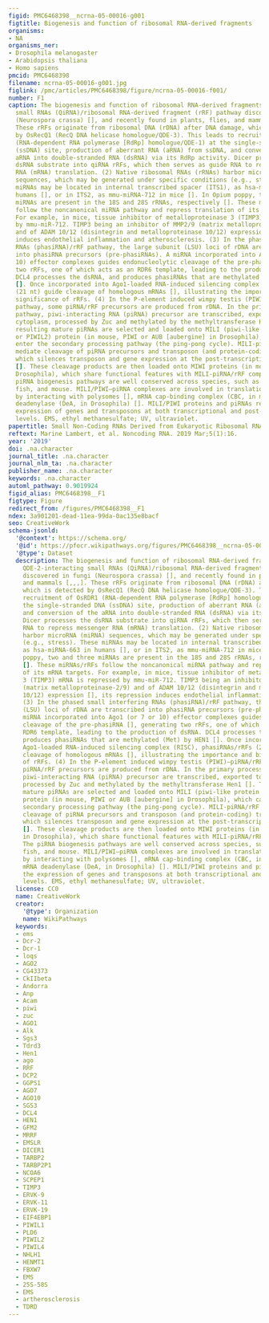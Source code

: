 ```yaml
---
figid: PMC6468398__ncrna-05-00016-g001
figtitle: Biogenesis and function of ribosomal RNA-derived fragments
organisms:
- NA
organisms_ner:
- Drosophila melanogaster
- Arabidopsis thaliana
- Homo sapiens
pmcid: PMC6468398
filename: ncrna-05-00016-g001.jpg
figlink: /pmc/articles/PMC6468398/figure/ncrna-05-00016-f001/
number: F1
caption: The biogenesis and function of ribosomal RNA-derived fragments. (1) QDE-2-interacting
  small RNAs (QiRNA)/ribosomal RNA-derived fragment (rRF) pathway discovered in fungi
  (Neurospora crassa) [], and recently found in plants, flies, and mammals [,,,].
  These rRFs originate from ribosomal DNA (rDNA) after DNA damage, which is detected
  by OsRecQ1 (RecQ DNA helicase homologue/QDE-3). This leads to recruitment of OsRDR1
  (RNA-dependent RNA polymerase [RdRp] homologue/QDE-1) at the single-stranded DNA
  (ssDNA) site, production of aberrant RNA (aRNA) from ssDNA, and conversion of the
  aRNA into double-stranded RNA (dsRNA) via its RdRp activity. Dicer processes the
  dsRNA substrate into qiRNA rRFs, which then serves as guide RNA to repress messenger
  RNA (mRNA) translation. (2) Native ribosomal RNAs (rRNAs) harbor microRNA (miRNA)
  sequences, which may be generated under specific conditions (e.g., stress). These
  miRNAs may be located in internal transcribed spacer (ITS1), as hsa-miRNA-663 in
  humans [], or in ITS2, as mmu-miRNA-712 in mice []. In Opium poppy, two and three
  miRNAs are present in the 18S and 28S rRNAs, respectively []. These miRNAs/rRFs
  follow the noncanonical miRNA pathway and repress translation of its mRNA targets.
  For example, in mice, tissue inhibitor of metalloproteinase 3 (TIMP3) mRNA is repressed
  by mmu-miR-712. TIMP3 being an inhibitor of MMP2/9 (matrix metalloproteinase-2/9)
  and of ADAM 10/12 (disintegrin and metalloproteinase 10/12) expression [], its repression
  induces endothelial inflammation and atherosclerosis. (3) In the phased small interfering
  RNAs (phasiRNA)/rRF pathway, the large subunit (LSU) loci of rDNA are transcribed
  into phasiRNA precursors (pre-phasiRNAs). A miRNA incorporated into Ago1 (or 7 or
  10) effector complexes guides endonucleolytic cleavage of the pre-phasiRNA [], generating
  two rRFs, one of which acts as an RDR6 template, leading to the production of dsRNA.
  DCL4 processes the dsRNA, and produces phasiRNAs that are methylated (Met) by HEN1
  []. Once incorporated into Ago1-loaded RNA-induced silencing complex (RISC), phasiRNAs/rRFs
  (21 nt) guide cleavage of homologous mRNAs [], illustrating the importance and biological
  significance of rRFs. (4) In the P-element induced wimpy testis (PIWI)–piRNA/rRF
  pathway, some piRNA/rRF precursors are produced from rDNA. In the primary processing
  pathway, piwi-interacting RNA (piRNA) precursor are transcribed, exported to the
  cytoplasm, processed by Zuc and methylated by the methyltransferase Hen1 []. The
  resulting mature piRNAs are selected and loaded onto MILI (piwi-like protein 2,
  or PIWIL2) protein (in mouse, PIWI or AUB [aubergine] in Drosophila), which can
  enter the secondary processing pathway (the ping-pong cycle). MILI-piRNA/rRF complexes
  mediate cleavage of piRNA precursors and transposon (and protein-coding) transcripts,
  which silences transposon and gene expression at the post-transcriptional level
  []. These cleavage products are then loaded onto MIWI proteins (in mouse, Ago3 in
  Drosophila), which share functional features with MILI-piRNA/rRF complexes. The
  piRNA biogenesis pathways are well conserved across species, such as C. elegans,
  fish, and mouse. MILI/PIWI–piRNA complexes are involved in translational regulation
  by interacting with polysomes [], mRNA cap-binding complex (CBC, in mice), and mRNA
  deadenylase (DeA, in Drosophila) []. MILI/PIWI proteins and piRNAs regulate the
  expression of genes and transposons at both transcriptional and post-transcriptional
  levels. EMS, ethyl methanesulfate; UV, ultraviolet.
papertitle: Small Non-Coding RNAs Derived from Eukaryotic Ribosomal RNA.
reftext: Marine Lambert, et al. Noncoding RNA. 2019 Mar;5(1):16.
year: '2019'
doi: .na.character
journal_title: .na.character
journal_nlm_ta: .na.character
publisher_name: .na.character
keywords: .na.character
automl_pathway: 0.9019924
figid_alias: PMC6468398__F1
figtype: Figure
redirect_from: /figures/PMC6468398__F1
ndex: 3a901201-dead-11ea-99da-0ac135e8bacf
seo: CreativeWork
schema-jsonld:
  '@context': https://schema.org/
  '@id': https://pfocr.wikipathways.org/figures/PMC6468398__ncrna-05-00016-g001.html
  '@type': Dataset
  description: The biogenesis and function of ribosomal RNA-derived fragments. (1)
    QDE-2-interacting small RNAs (QiRNA)/ribosomal RNA-derived fragment (rRF) pathway
    discovered in fungi (Neurospora crassa) [], and recently found in plants, flies,
    and mammals [,,,]. These rRFs originate from ribosomal DNA (rDNA) after DNA damage,
    which is detected by OsRecQ1 (RecQ DNA helicase homologue/QDE-3). This leads to
    recruitment of OsRDR1 (RNA-dependent RNA polymerase [RdRp] homologue/QDE-1) at
    the single-stranded DNA (ssDNA) site, production of aberrant RNA (aRNA) from ssDNA,
    and conversion of the aRNA into double-stranded RNA (dsRNA) via its RdRp activity.
    Dicer processes the dsRNA substrate into qiRNA rRFs, which then serves as guide
    RNA to repress messenger RNA (mRNA) translation. (2) Native ribosomal RNAs (rRNAs)
    harbor microRNA (miRNA) sequences, which may be generated under specific conditions
    (e.g., stress). These miRNAs may be located in internal transcribed spacer (ITS1),
    as hsa-miRNA-663 in humans [], or in ITS2, as mmu-miRNA-712 in mice []. In Opium
    poppy, two and three miRNAs are present in the 18S and 28S rRNAs, respectively
    []. These miRNAs/rRFs follow the noncanonical miRNA pathway and repress translation
    of its mRNA targets. For example, in mice, tissue inhibitor of metalloproteinase
    3 (TIMP3) mRNA is repressed by mmu-miR-712. TIMP3 being an inhibitor of MMP2/9
    (matrix metalloproteinase-2/9) and of ADAM 10/12 (disintegrin and metalloproteinase
    10/12) expression [], its repression induces endothelial inflammation and atherosclerosis.
    (3) In the phased small interfering RNAs (phasiRNA)/rRF pathway, the large subunit
    (LSU) loci of rDNA are transcribed into phasiRNA precursors (pre-phasiRNAs). A
    miRNA incorporated into Ago1 (or 7 or 10) effector complexes guides endonucleolytic
    cleavage of the pre-phasiRNA [], generating two rRFs, one of which acts as an
    RDR6 template, leading to the production of dsRNA. DCL4 processes the dsRNA, and
    produces phasiRNAs that are methylated (Met) by HEN1 []. Once incorporated into
    Ago1-loaded RNA-induced silencing complex (RISC), phasiRNAs/rRFs (21 nt) guide
    cleavage of homologous mRNAs [], illustrating the importance and biological significance
    of rRFs. (4) In the P-element induced wimpy testis (PIWI)–piRNA/rRF pathway, some
    piRNA/rRF precursors are produced from rDNA. In the primary processing pathway,
    piwi-interacting RNA (piRNA) precursor are transcribed, exported to the cytoplasm,
    processed by Zuc and methylated by the methyltransferase Hen1 []. The resulting
    mature piRNAs are selected and loaded onto MILI (piwi-like protein 2, or PIWIL2)
    protein (in mouse, PIWI or AUB [aubergine] in Drosophila), which can enter the
    secondary processing pathway (the ping-pong cycle). MILI-piRNA/rRF complexes mediate
    cleavage of piRNA precursors and transposon (and protein-coding) transcripts,
    which silences transposon and gene expression at the post-transcriptional level
    []. These cleavage products are then loaded onto MIWI proteins (in mouse, Ago3
    in Drosophila), which share functional features with MILI-piRNA/rRF complexes.
    The piRNA biogenesis pathways are well conserved across species, such as C. elegans,
    fish, and mouse. MILI/PIWI–piRNA complexes are involved in translational regulation
    by interacting with polysomes [], mRNA cap-binding complex (CBC, in mice), and
    mRNA deadenylase (DeA, in Drosophila) []. MILI/PIWI proteins and piRNAs regulate
    the expression of genes and transposons at both transcriptional and post-transcriptional
    levels. EMS, ethyl methanesulfate; UV, ultraviolet.
  license: CC0
  name: CreativeWork
  creator:
    '@type': Organization
    name: WikiPathways
  keywords:
  - ems
  - Dcr-2
  - Dcr-1
  - loqs
  - AGO2
  - CG43373
  - CkIIbeta
  - Andorra
  - Anp
  - Acam
  - piwi
  - zuc
  - AGO1
  - Alk
  - Sgs3
  - Tdrd3
  - Hen1
  - ago
  - RRF
  - DCP2
  - GGPS1
  - AGO7
  - AGO10
  - SGS3
  - DCL4
  - HEN1
  - GFM2
  - MRRF
  - EMSLR
  - DICER1
  - TARBP2
  - TARBP2P1
  - NCOA6
  - SCPEP1
  - TIMP3
  - ERVK-9
  - ERVK-11
  - ERVK-19
  - EIF4EBP1
  - PIWIL1
  - PLD6
  - PIWIL2
  - PIWIL4
  - NHLH1
  - HENMT1
  - FBXW7
  - EMS
  - 25S-58S
  - EMS
  - artherosclerosis
  - TDRD
---
```

